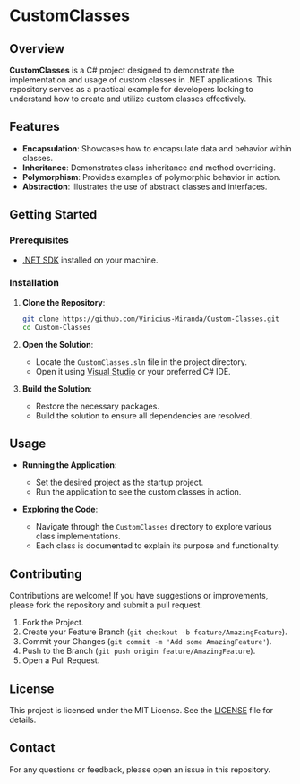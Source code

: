 # CustomClasses

## Overview

**CustomClasses** is a C# project designed to demonstrate the implementation and usage of custom classes in .NET applications. This repository serves as a practical example for developers looking to understand how to create and utilize custom classes effectively.

## Features

- **Encapsulation**: Showcases how to encapsulate data and behavior within classes.
- **Inheritance**: Demonstrates class inheritance and method overriding.
- **Polymorphism**: Provides examples of polymorphic behavior in action.
- **Abstraction**: Illustrates the use of abstract classes and interfaces.

## Getting Started

### Prerequisites

- [.NET SDK](https://dotnet.microsoft.com/download) installed on your machine.

### Installation

1. **Clone the Repository**:
   ```bash
   git clone https://github.com/Vinicius-Miranda/Custom-Classes.git
   cd Custom-Classes
   ```

2. **Open the Solution**:
   - Locate the `CustomClasses.sln` file in the project directory.
   - Open it using [Visual Studio](https://visualstudio.microsoft.com/) or your preferred C# IDE.

3. **Build the Solution**:
   - Restore the necessary packages.
   - Build the solution to ensure all dependencies are resolved.

## Usage

- **Running the Application**:
  - Set the desired project as the startup project.
  - Run the application to see the custom classes in action.

- **Exploring the Code**:
  - Navigate through the `CustomClasses` directory to explore various class implementations.
  - Each class is documented to explain its purpose and functionality.

## Contributing

Contributions are welcome! If you have suggestions or improvements, please fork the repository and submit a pull request.

1. Fork the Project.
2. Create your Feature Branch (`git checkout -b feature/AmazingFeature`).
3. Commit your Changes (`git commit -m 'Add some AmazingFeature'`).
4. Push to the Branch (`git push origin feature/AmazingFeature`).
5. Open a Pull Request.

## License

This project is licensed under the MIT License. See the [LICENSE](LICENSE) file for details.

## Contact

For any questions or feedback, please open an issue in this repository.

